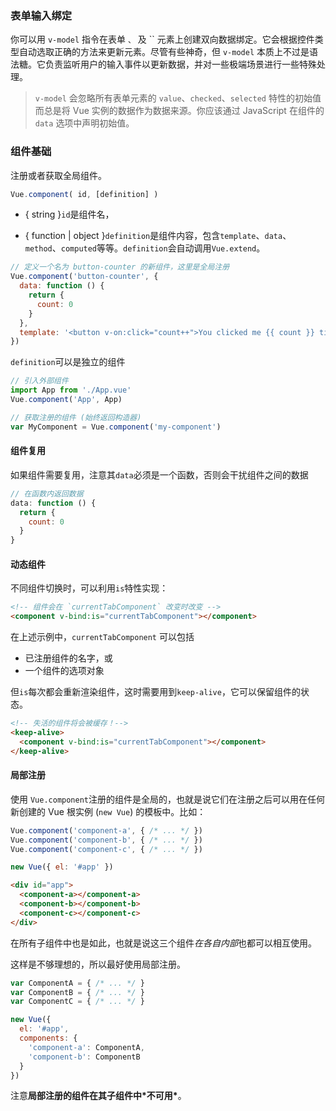 ### 表单输入绑定

你可以用 `v-model` 指令在表单 ``、`` 及 `` 元素上创建双向数据绑定。它会根据控件类型自动选取正确的方法来更新元素。尽管有些神奇，但 `v-model` 本质上不过是语法糖。它负责监听用户的输入事件以更新数据，并对一些极端场景进行一些特殊处理。

> `v-model` 会忽略所有表单元素的 `value`、`checked`、`selected` 特性的初始值而总是将 Vue 实例的数据作为数据来源。你应该通过 JavaScript 在组件的 `data` 选项中声明初始值。

### 组件基础

注册或者获取全局组件。

```js
Vue.component( id, [definition] )
```

- { string }`id`是组件名，

- { function | object }`definition`是组件内容，包含`template`、`data`、`method`、`computed`等等。`definition`会自动调用`Vue.extend`。

```js
// 定义一个名为 button-counter 的新组件，这里是全局注册
Vue.component('button-counter', {
  data: function () {
    return {
      count: 0
    }
  },
  template: '<button v-on:click="count++">You clicked me {{ count }} times.</button>'
})
```

`definition`可以是独立的组件

```js
// 引入外部组件
import App from './App.vue'
Vue.component('App', App)
```

```js
// 获取注册的组件 (始终返回构造器)
var MyComponent = Vue.component('my-component')
```

#### 组件复用

如果组件需要复用，注意其`data`必须是一个函数，否则会干扰组件之间的数据

```js
// 在函数内返回数据
data: function () {
  return {
    count: 0
  }
}
```

#### 动态组件

不同组件切换时，可以利用`is`特性实现：

```html
<!-- 组件会在 `currentTabComponent` 改变时改变 -->
<component v-bind:is="currentTabComponent"></component>
```

在上述示例中，`currentTabComponent` 可以包括

- 已注册组件的名字，或
- 一个组件的选项对象

但`is`每次都会重新渲染组件，这时需要用到`keep-alive`，它可以保留组件的状态。

```html
<!-- 失活的组件将会被缓存！-->
<keep-alive>
  <component v-bind:is="currentTabComponent"></component>
</keep-alive>
```

#### 局部注册

使用 `Vue.component`注册的组件是全局的，也就是说它们在注册之后可以用在任何新创建的 Vue 根实例 (`new Vue`) 的模板中。比如：

```js
Vue.component('component-a', { /* ... */ })
Vue.component('component-b', { /* ... */ })
Vue.component('component-c', { /* ... */ })

new Vue({ el: '#app' })
```

```html
<div id="app">
  <component-a></component-a>
  <component-b></component-b>
  <component-c></component-c>
</div>
```

在所有子组件中也是如此，也就是说这三个组件*在各自内部*也都可以相互使用。

这样是不够理想的，所以最好使用局部注册。

```js
var ComponentA = { /* ... */ }
var ComponentB = { /* ... */ }
var ComponentC = { /* ... */ }

new Vue({
  el: '#app',
  components: {
    'component-a': ComponentA,
    'component-b': ComponentB
  }
})
```

注意**局部注册的组件在其子组件中\*不可用\***。